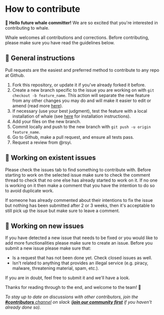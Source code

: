 # How to contribute
👋 **Hello future whale committer!** We are so excited that you're interested in contributing to whale.

Whale welcomes all contributions and corrections. Before contributing, please make sure you have read the guidelines below. 

## 📘 General instructions
Pull requests are the easiest and preferred method to contribute to any repo at Github.

1. Fork this repository, or update it if you've already forked it before. 
2. Create a new branch specific to the issue you are working on with `git checkout -b feature_name`. This action will separate the new feature from any other changes you may do and will make it easier to edit or amend (read more [here](https://guides.github.com/introduction/flow/)).
3. If necessary (use your best judgment), test the feature with a local installation of whale (see [here](https://docs.whale.cx/#all-others) for installation instructions).
4. Add your files on the new branch.
5. Commit locally and push to the new branch with `git push -u origin feature_name`.
6. Go to Github, make a pull request, and ensure all tests pass.
7. Request a review from @rsyi.

## 📖 Working on existent issues
Please check the issues tab to find something to contribute with. Before starting to work on the selected issue make sure to check the comment thread to check that no one else has already started to work on it. If no one is working on it then make a comment that you have the intention to do so to avoid duplicate work.

If someone has already commented about their intentions to fix the issue but nothing has been submitted after 2 or 3 weeks, then it's acceptable to still pick up the issue but make sure to leave a comment.

## 📝 Working on new issues
If you have detected a new issue that needs to be fixed or you would like to add more functionalities please make sure to create an issue. 
Before you submit a new issue please make sure that:
- Is a request that has not been done yet. Check closed issues as well. 
- Isn't related to anything that provides an illegal service (e.g. piracy, malware, threatening material, spam, etc.).

If you are in doubt, feel free to submit it and we'll have a look.

Thanks for reading through to the end, and welcome to the team! :whale: 

*To stay up to date on discussions with other contributors, join the [**#contributors** channel](https://talk-whale.slack.com/archives/C01DHUR40U9) on slack ([**join our community first**](https://join.slack.com/t/talk-whale/shared_invite/zt-i2rayu1u-fljCh7reVstTBOtaH1n1xA) if you haven't already done so).*
